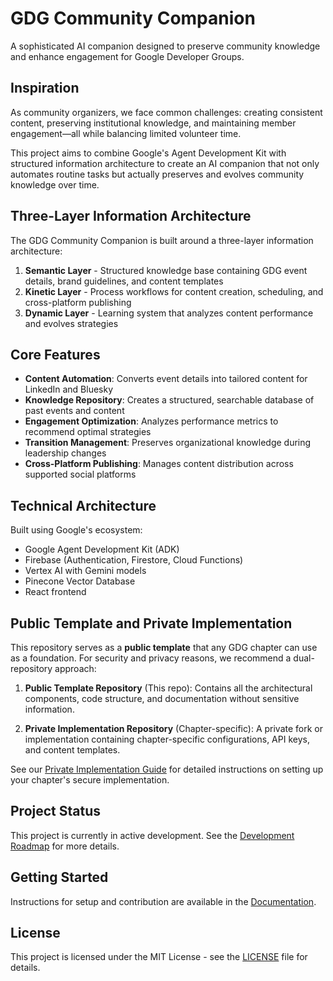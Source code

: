 # GDG Community Companion

A sophisticated AI companion designed to preserve community knowledge and enhance engagement for Google Developer Groups.

## Inspiration

As community organizers, we face common challenges: creating consistent content, preserving institutional knowledge, and maintaining member engagement—all while balancing limited volunteer time.

This project aims to combine Google's Agent Development Kit with structured information architecture to create an AI companion that not only automates routine tasks but actually preserves and evolves community knowledge over time.

## Three-Layer Information Architecture

The GDG Community Companion is built around a three-layer information architecture:

1. **Semantic Layer** - Structured knowledge base containing GDG event details, brand guidelines, and content templates
2. **Kinetic Layer** - Process workflows for content creation, scheduling, and cross-platform publishing
3. **Dynamic Layer** - Learning system that analyzes content performance and evolves strategies

## Core Features

- **Content Automation**: Converts event details into tailored content for LinkedIn and Bluesky
- **Knowledge Repository**: Creates a structured, searchable database of past events and content
- **Engagement Optimization**: Analyzes performance metrics to recommend optimal strategies
- **Transition Management**: Preserves organizational knowledge during leadership changes
- **Cross-Platform Publishing**: Manages content distribution across supported social platforms

## Technical Architecture

Built using Google's ecosystem:
- Google Agent Development Kit (ADK)
- Firebase (Authentication, Firestore, Cloud Functions)
- Vertex AI with Gemini models
- Pinecone Vector Database
- React frontend

## Public Template and Private Implementation

This repository serves as a **public template** that any GDG chapter can use as a foundation. For security and privacy reasons, we recommend a dual-repository approach:

1. **Public Template Repository** (This repo): Contains all the architectural components, code structure, and documentation without sensitive information.

2. **Private Implementation Repository** (Chapter-specific): A private fork or implementation containing chapter-specific configurations, API keys, and content templates.

See our [Private Implementation Guide](./docs/setup/private-implementation/README.md) for detailed instructions on setting up your chapter's secure implementation.

## Project Status

This project is currently in active development. See the [Development Roadmap](./docs/roadmap.md) for more details.

## Getting Started

Instructions for setup and contribution are available in the [Documentation](./docs/README.md).

## License

This project is licensed under the MIT License - see the [LICENSE](LICENSE) file for details.
